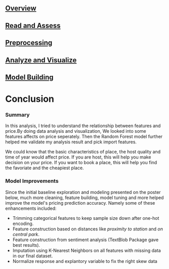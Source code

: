 ## [Overview](../index.md)

## [Read and Assess](.../read_assess/read_assess.md)

## [Preprocessing](preprocessing/cleaning.md)

## [Analyze and Visualize](analyze_visualize/analyze_visualize.md)

## [Model Building](model_building/model.md)

# Conclusion

### Summary
In this analysis, I tried to understand the relationship between features and price.By doing data analysis and visualization, We looked into some features affects on price seperately. Then the Random Forest model further helped me validate my analysis result and pick import features. 

We could know that the basic characteristics of place, the host quality and time of year would affect price. If you are host, this will help you make decision on your price. If you want to book a place, this will help you find the favoriate and the cheapiest place.


### Model Improvements

Since the initial baseline exploration and modeling presented on the poster below, much more cleaning, feature building, model tuning and more helped improve the model's pricing prediction accuracy. Namely some of these enhancements included:

* Trimming categorical features to keep sample size down after one-hot encoding.
* Feature construction based on distances like *proximity to station* and *on central park*.
* Feature construction from sentiment analysis (TextBlob Package gave best results).
* Imputation using K-Nearest Neighbors on all features with missing data in our final dataset.
* Normalize response and explantory variable to fix the right skew data

